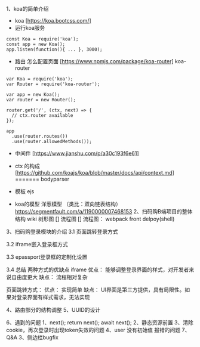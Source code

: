 1、koa的简单介绍
- koa [https://koa.bootcss.com/]
- 运行koa服务
```
const Koa = require('koa');
const app = new Koa();
app.listen(function(){ ... }, 3000);
```
- 路由 怎么配置页面 [https://www.npmjs.com/package/koa-router]
koa-router
```
var Koa = require('koa');
var Router = require('koa-router');

var app = new Koa();
var router = new Router();

router.get('/', (ctx, next) => {
  // ctx.router available
});

app
  .use(router.routes())
  .use(router.allowedMethods());
```

- 中间件 [https://www.jianshu.com/p/a30c193f6e61]

- ctx 的构成 [https://github.com/koajs/koa/blob/master/docs/api/context.md]
=======
bodyparser
- 模板 ejs
- koa的模型 洋葱模型 （类比：双向链表结构）
https://segmentfault.com/a/1190000007468153
2、扫码购B端项目的整体结构
wiki
树形图 []
流程图 []
流程图：
webpack
front
delpoy(shell)

3、扫码购登录模块的介绍
  3.1 页面跳转登录方式

  3.2 iframe嵌入登录框方式

  3.3 epassport登录框的定制化设置

  3.4 总结
  两种方式的优缺点
  iframe 优点：
  能够调整登录界面的样式，对开发者来说自由度更大
  缺点：
  流程相对复杂

  页面跳转方式：
  优点：
  实现简单
  缺点：
  UI界面是第三方提供，具有局限性。如果对登录界面有样式需求，无法实现

4、路由部分的结构调整
5、UUID的设计

6、遇到的问题
1、next(); return next(); await next();
2、静态资源前置
3、清除cookie，再次登录时出现token失效的问题
4、user 没有初始值 报错的问题
7、Q&A
3、侧边栏bugfix
